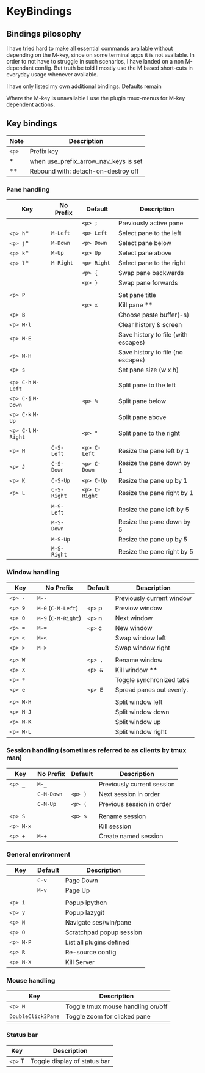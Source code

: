 # KeyBindings

## Bindings pilosophy

I have tried hard to make all essential commands available without
depending on the M-key, since on some terminal apps it is not available.
In order to not have to struggle in such scenarios, I have landed
on a non M-dependant config. But truth be told I mostly use the
M based short-cuts in everyday usage whenever available.

I have only listed my own additional bindings. Defaults remain

Where the M-key is unavailable I use the plugin tmux-menus for M-key
dependent actions.

## Key bindings

| Note  | Description                           |
| ----- | ------------------------------------- |
| `<p>` | Prefix key                            |
| \*    | when use_prefix_arrow_nav_keys is set |
| \*\*  | Rebound with: detach-on-destroy off   |

### Pane handling

| Key                 | No Prefix   | Default       | Description                         |
| ------------------- | ----------- | ------------- | ----------------------------------- |
|                     |             | `<p> ;`       | Previously active pane              |
| `<p> h`\*           | `M-Left`    | `<p> Left`    | Select pane to the left             |
| `<p> j`\*           | `M-Down`    | `<p> Down`    | Select pane below                   |
| `<p> k`\*           | `M-Up`      | `<p> Up`      | Select pane above                   |
| `<p> l`\*           | `M-Right`   | `<p> Right`   | Select pane to the right            |
|                     |             | `<p> {`       | Swap pane backwards                 |
|                     |             | `<p> }`       | Swap pane forwards                  |
|                     |             |               |                                     |
| `<p> P`             |             |               | Set pane title                      |
|                     |             | `<p> x`       | Kill pane \*\*                      |
| `<p> B`             |             |               | Choose paste buffer(-s)             |
| `<p> M-l`           |             |               | Clear history & screen              |
| `<p> M-E`           |             |               | Save history to file (with escapes) |
| `<p> M-H`           |             |               | Save history to file (no escapes)   |
| `<p> s`             |             |               | Set pane size (w x h)               |
|                     |             |               |                                     |
| `<p> C-h` `M-Left`  |             |               | Split pane to the left              |
| `<p> C-j` `M-Down`  |             | `<p> %`       | Split pane below                    |
| `<p> C-k` `M-Up`    |             |               | Split pane above                    |
| `<p> C-l` `M-Right` |             | `<p> "`       | Split pane to the right             |
|                     |             |               |                                     |
| `<p> H`             | `C-S-Left`  | `<p> C-Left`  | Resize the pane left by 1           |
| `<p> J`             | `C-S-Down`  | `<p> C-Down`  | Resize the pane down by 1           |
| `<p> K`             | `C-S-Up`    | `<p> C-Up`    | Resize the pane up by 1             |
| `<p> L`             | `C-S-Right` | `<p> C-Right` | Resize the pane right by 1          |
|                     |             |               |                                     |
|                     | `M-S-Left`  |               | Resize the pane left by 5           |
|                     | `M-S-Down`  |               | Resize the pane down by 5           |
|                     | `M-S-Up`    |               | Resize the pane up by 5             |
|                     | `M-S-Right` |               | Resize the pane right by 5          |

### Window handling

| Key                         | No Prefix           | Default | Description               |
| --------------------------- | ------------------- | ------- | ------------------------- |
| `<p> -`                     | `M--`               |         | Previously current window |
| `<p> 9`                     | `M-0` (`C-M-Left`)  | `<p>` p | Previow window            |
| `<p> 0`                     | `M-9` (`C-M-Right`) | `<p>` n | Next window               |
| `<p> =`                     | `M-=`               | `<p>` c | New window                |
| `<p> <`                     | `M-<`               |         | Swap window left          |
| `<p> >`                     | `M->`               |         | Swap window right         |
|                             |                     |         |                           |
| `<p> W`                     |                     | `<p> ,` | Rename window             |
| `<p> X`                     |                     | `<p> &` | Kill window \*\*          |
| `<p> *`                     |                     |         | Toggle synchronized tabs  |
| `<p> e`                     |                     | `<p> E` | Spread panes out evenly.  |
|                             |                     |         |                           |
| `<p> M-H`                   |                     |         | Split window left         |
| `<p> M-J`                   |                     |         | Split window down         |
| `<p> M-K`                   |                     |         | Split window up           |
| `<p> M-L`                   |                     |         | Split window right        |

### Session handling (sometimes referred to as clients by tmux man)

| Key       | No Prefix        | Default | Description                |
| --------- | ---------------- | ------- | -------------------------- |
| `<p> _`   | `M-_`            |         | Previously current session |
|           | `C-M-Down`       | `<p> )` | Next session in order      |
|           | `C-M-Up`         | `<p> (` | Previous session in order  |
|           |                  |         |                            |
| `<p> S`   |                  | `<p> $` | Rename session             |
| `<p> M-x` |                  |         | Kill session               |
| `<p> +`   | `M-+`            |         | Create named session       |

### General environment

| Key       | Default | Description              |
| --------- | ------- | ------------------------ |
|           | `C-v`   | Page Down                |
|           | `M-v`   | Page Up                  |
|           |         |                          |
| `<p> i`   |         | Popup ipython            |
| `<p> y`   |         | Popup lazygit            |
| `<p> N`   |         | Navigate ses/win/pane    |
| `<p> O`   |         | Scratchpad popup session |
| `<p> M-P` |         | List all plugins defined |
| `<p> R`   |         | Re-source config         |
| `<p> M-X` |         | Kill Server              |

### Mouse handling

| Key                | Description                       |
| ------------------ | --------------------------------- |
| `<p> M`            | Toggle tmux mouse handling on/off |
| `DoubleClick3Pane` | Toggle zoom for clicked pane      |

### Status bar

| Key     | Description                  |
| ------- | ---------------------------- |
| `<p>` T | Toggle display of status bar |
